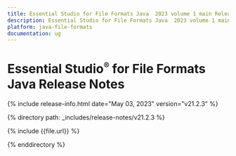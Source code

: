 ```yaml
---
title: Essential Studio for File Formats Java  2023 volume 1 main Release Release Notes  
description: Essential Studio for File Formats Java  2023 volume 1 main Release Release Notes  
platform: java-file-formats
documentation: ug
---
```


# Essential Studio<sup style="font-size:70%">&reg;</sup>  for File Formats Java Release Notes  

{% include release-info.html date="May 03, 2023"   version="v21.2.3" %} 

{% directory path: _includes/release-notes/v21.2.3 %}

{% include {{file.url}} %}

{% enddirectory %}

